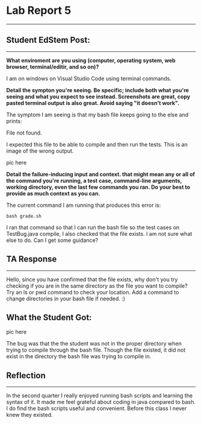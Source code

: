 # Lab Report 5
---

## Student EdStem Post:
---
**What enviroment are you using (computer, operating system, web browser, terminal/editir, and so on)?**

I am on windows on Visual Studio Code using terminal commands.


**Detail the sympton you're seeing. Be specific; include both what you're seeing and what you expect to see instead. Screenshots are great, copy pasted terminal output is also great. Avoid saying 
"it doesn't work".**

The symptom I am seeing is that my bash file keeps going to the else and prints:

File not found.

I expected this file to be able to compile and then run the tests. This is an image of the wrong output.

  
pic here
  

**Detail the failure-inducing input and context. that might mean any or all of the command you're running, a test case, command-line arguments, working directory, even the last few commands you ran.
 Do your best to provide as much context as you can.**

The current command I am running that produces this error is:

```
bash grade.sh
```

I ran that command so that I can run the bash file so the test cases on TestBug.java compile, I also checked that the file exists. I am not sure what else to do. Can I get some guidance?

## TA Response
---

Hello, since you have confirmed that the file exists, why don't you try checking if you are in the same directory as the file you want to compile? Try an ls or pwd command to check your location. Add a command to change directories in your bash file if needed. :)

## What the Student Got:

pic here

The bug was that the the student was not in the proper directory when trying to compile through the bash file. Though the file existed, it did not exist in the directory the bash file was trying to compile in.

## Reflection
---

In the second quarter I really enjoyed running bash scripts and learning the syntax of it. It made me feel grateful about coding in java compared to bash. I do find the bash scripts useful and convenient. Before this class I never knew they existed.
